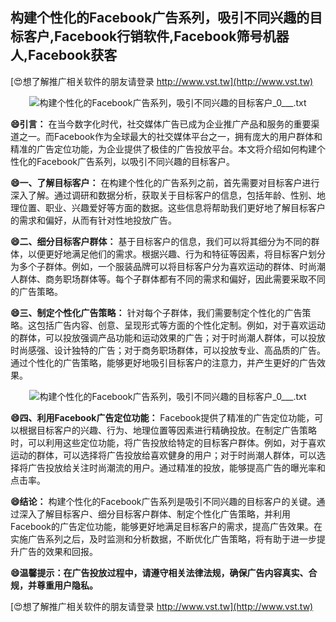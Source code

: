 ## **构建个性化的Facebook广告系列，吸引不同兴趣的目标客户,Facebook行销软件,Facebook筛号机器人,Facebook获客**

[😍想了解推广相关软件的朋友请登录 http://www.vst.tw](http://www.vst.tw)

 <center><img src="https://vst.tw/MP4/tuiguang/png/0.png" alt="构建个性化的Facebook广告系列，吸引不同兴趣的目标客户_0___.txt"></center>

**😄引言：**
在当今数字化时代，社交媒体广告已成为企业推广产品和服务的重要渠道之一。而Facebook作为全球最大的社交媒体平台之一，拥有庞大的用户群体和精准的广告定位功能，为企业提供了极佳的广告投放平台。本文将介绍如何构建个性化的Facebook广告系列，以吸引不同兴趣的目标客户。

**😄一、了解目标客户：**
在构建个性化的广告系列之前，首先需要对目标客户进行深入了解。通过调研和数据分析，获取关于目标客户的信息，包括年龄、性别、地理位置、职业、兴趣爱好等方面的数据。这些信息将帮助我们更好地了解目标客户的需求和偏好，从而有针对性地投放广告。

**😄二、细分目标客户群体：**
基于目标客户的信息，我们可以将其细分为不同的群体，以便更好地满足他们的需求。根据兴趣、行为和特征等因素，将目标客户划分为多个子群体。例如，一个服装品牌可以将目标客户分为喜欢运动的群体、时尚潮人群体、商务职场群体等。每个子群体都有不同的需求和偏好，因此需要采取不同的广告策略。

**😄三、制定个性化广告策略：**
针对每个子群体，我们需要制定个性化的广告策略。这包括广告内容、创意、呈现形式等方面的个性化定制。例如，对于喜欢运动的群体，可以投放强调产品功能和运动效果的广告；对于时尚潮人群体，可以投放时尚感强、设计独特的广告；对于商务职场群体，可以投放专业、高品质的广告。通过个性化的广告策略，能够更好地吸引目标客户的注意力，并产生更好的广告效果。

 <center><img src="https://vst.tw/MP4/tuiguang/png/2.png" alt="构建个性化的Facebook广告系列，吸引不同兴趣的目标客户_0___.txt"></center>

**😄四、利用Facebook广告定位功能：**
Facebook提供了精准的广告定位功能，可以根据目标客户的兴趣、行为、地理位置等因素进行精确投放。在制定广告策略时，可以利用这些定位功能，将广告投放给特定的目标客户群体。例如，对于喜欢运动的群体，可以选择将广告投放给喜欢健身的用户；对于时尚潮人群体，可以选择将广告投放给关注时尚潮流的用户。通过精准的投放，能够提高广告的曝光率和点击率。

**😄结论：**
构建个性化的Facebook广告系列是吸引不同兴趣的目标客户的关键。通过深入了解目标客户、细分目标客户群体、制定个性化广告策略，并利用Facebook的广告定位功能，能够更好地满足目标客户的需求，提高广告效果。在实施广告系列之后，及时监测和分析数据，不断优化广告策略，将有助于进一步提升广告的效果和回报。

**😄温馨提示：在广告投放过程中，请遵守相关法律法规，确保广告内容真实、合规，并尊重用户隐私。**

[😍想了解推广相关软件的朋友请登录 http://www.vst.tw](http://www.vst.tw)



